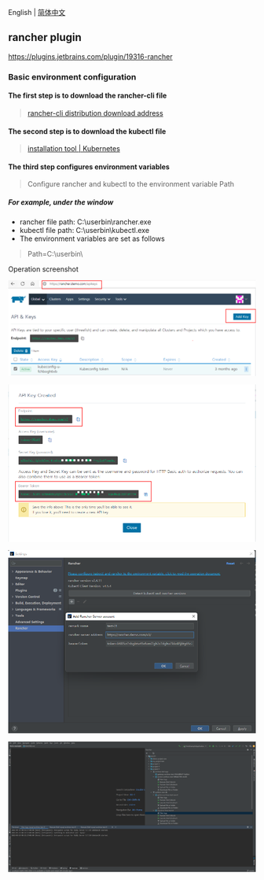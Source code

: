 English | [简体中文](./README.zh-cn.md)

## rancher plugin



https://plugins.jetbrains.com/plugin/19316-rancher



### Basic environment configuration



#### The first step is to download the rancher-cli file

> [rancher-cli distribution download address](https://github.com/rancher/cli/releases)

#### The second step is to download the kubectl file

> [installation tool | Kubernetes](https://kubernetes.io/docs/tasks/tools/)

#### The third step configures environment variables

> Configure rancher and kubectl to the environment variable Path

##### For example, under the window

- rancher file path: C:\userbin\rancher.exe
- kubectl file path: C:\userbin\kubectl.exe
- The environment variables are set as follows

> Path=C:\userbin\



Operation screenshot

![image-20220623101953105](assets/image-20220623101953105.png)



![image-20220623101928285](assets/image-20220623101928285.png)



![image-20220623101159975](assets/image-20220623101159975.png)



![image-20220623102727662](assets/image-20220623102727662.png)